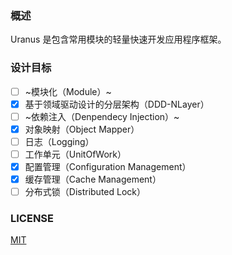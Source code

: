 ### 概述

Uranus 是包含常用模块的轻量快速开发应用程序框架。

### 设计目标

- [ ] ~模块化（Module）~
- [x] 基于领域驱动设计的分层架构（DDD-NLayer）
- [ ] ~依赖注入（Denpendecy Injection）~
- [x] 对象映射（Object Mapper）
- [ ] 日志（Logging）
- [ ] 工作单元（UnitOfWork）
- [x] 配置管理（Configuration Management）
- [x] 缓存管理（Cache Management）
- [ ] 分布式锁（Distributed Lock）

### LICENSE

[MIT](https://github.com/Murtain/Uranus/blob/master/LICENSE)
